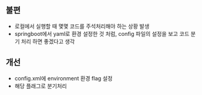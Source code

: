 ## 불편
- 로컬에서 실행할 때 몇몇 코드를 주석처리해야 하는 상황 발생
- springboot에서 yaml로 환경 설정한 것 처럼, config 파일의 설정을 보고 코드 분기 처리 하면 좋겠다고 생각

## 개선
- config.xml에 environment 환경 flag 설정
- 해당 플래그로 분기처리